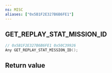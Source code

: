 ```yaml
---
ns: MISC
aliases: ["0x5B1F2E327B6B6FE1"]
---
```

## GET_REPLAY_STAT_MISSION_ID

```c
// 0x5B1F2E327B6B6FE1 0x50C39926
Any GET_REPLAY_STAT_MISSION_ID();
```


## Return value
